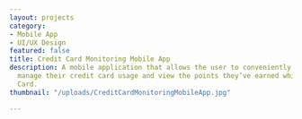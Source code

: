 ```yaml
---
layout: projects
category:
- Mobile App
- UI/UX Design
featured: false
title: Credit Card Monitoring Mobile App
description: A mobile application that allows the user to conveniently monitor and
  manage their credit card usage and view the points they’ve earned whilst using View
  Card.
thumbnail: "/uploads/CreditCardMonitoringMobileApp.jpg"

---
```

